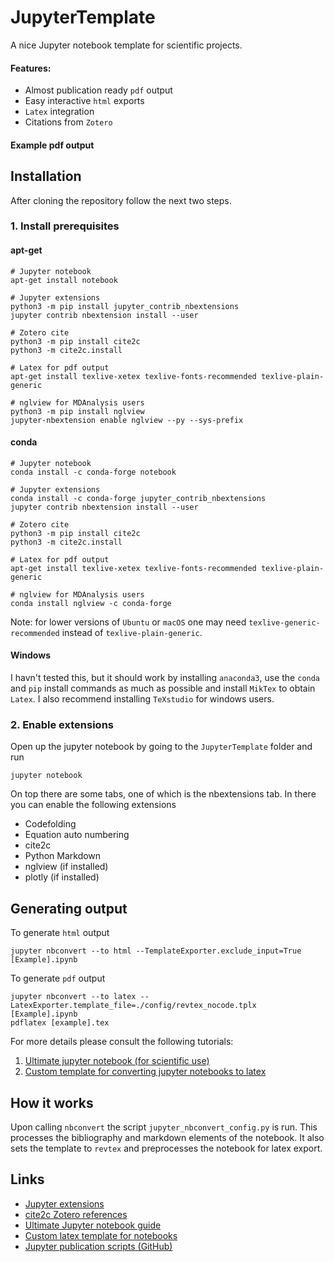 # JupyterTemplate
A nice Jupyter notebook template for scientific projects.

#### Features:
- Almost publication ready `pdf` output
- Easy interactive `html` exports
- `Latex` integration
- Citations from `Zotero`


#### Example pdf output


## Installation
After cloning the repository follow the next two steps.

### 1. Install prerequisites
#### apt-get
```
# Jupyter notebook
apt-get install notebook

# Jupyter extensions
python3 -m pip install jupyter_contrib_nbextensions
jupyter contrib nbextension install --user

# Zotero cite
python3 -m pip install cite2c
python3 -m cite2c.install

# Latex for pdf output
apt-get install texlive-xetex texlive-fonts-recommended texlive-plain-generic

# nglview for MDAnalysis users
python3 -m pip install nglview
jupyter-nbextension enable nglview --py --sys-prefix
```

#### conda
```
# Jupyter notebook
conda install -c conda-forge notebook

# Jupyter extensions
conda install -c conda-forge jupyter_contrib_nbextensions
jupyter contrib nbextension install --user

# Zotero cite
python3 -m pip install cite2c
python3 -m cite2c.install

# Latex for pdf output
apt-get install texlive-xetex texlive-fonts-recommended texlive-plain-generic

# nglview for MDAnalysis users
conda install nglview -c conda-forge
```

Note: for lower versions of `Ubuntu` or `macOS` one may need `texlive-generic-recommended` instead of `texlive-plain-generic`.

#### Windows
I havn't tested this, but it should work by installing `anaconda3`, use the `conda` and `pip` install commands as much as possible and install `MikTex` to obtain `Latex`. I also recommend installing `TeXstudio` for windows users.

### 2. Enable extensions
Open up the jupyter notebook by going to the `JupyterTemplate` folder and run

```
jupyter notebook
```

On top there are some tabs, one of which is the nbextensions tab. In there you can enable the following extensions
- Codefolding
- Equation auto numbering
- cite2c
- Python Markdown
- nglview (if installed)
- plotly (if installed)

## Generating output
To generate `html` output
```
jupyter nbconvert --to html --TemplateExporter.exclude_input=True [Example].ipynb
```

To generate `pdf` output
```
jupyter nbconvert --to latex --LatexExporter.template_file=./config/revtex_nocode.tplx [Example].ipynb
pdflatex [example].tex
```

For more details please consult the following tutorials:
1. [Ultimate jupyter notebook (for scientific use)](http://blog.juliusschulz.de/blog/ultimate-ipython-notebook)
2. [Custom template for converting jupyter notebooks to latex](https://michaelgoerz.net/notes/custom-template-for-converting-jupyter-notebooks-to-latex.html)

## How it works
Upon calling `nbconvert` the script `jupyter_nbconvert_config.py` is run. This processes the bibliography and markdown elements of the notebook. It also sets the template to `revtex` and preprocesses the notebook for latex export.

## Links
- [Jupyter extensions](https://github.com/ipython-contrib/jupyter_contrib_nbextensions)
- [cite2c Zotero references](https://github.com/takluyver/cite2c)
- [Ultimate Jupyter notebook guide](http://blog.juliusschulz.de/blog/ultimate-ipython-notebook)
- [Custom latex template for notebooks](https://michaelgoerz.net/notes/custom-template-for-converting-jupyter-notebooks-to-latex.html)
- [Jupyter publication scripts (GitHub)](https://github.com/schlaicha/jupyter-publication-scripts)
